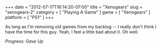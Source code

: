 +++
date = "2012-07-17T16:14:20-07:00"
title = "Xenogears"
slug = "xenogears-2"
category = [ "Playing A Game" ]
game = [ "Xenogears" ]
platform = [ "PS1" ]
+++

As long as I'm removing old games from my backlog -- I really don't think I have the time for this guy.  Yeah, I feel a little bad about it.  Oh well.

<i>Progress: Gave Up</i>